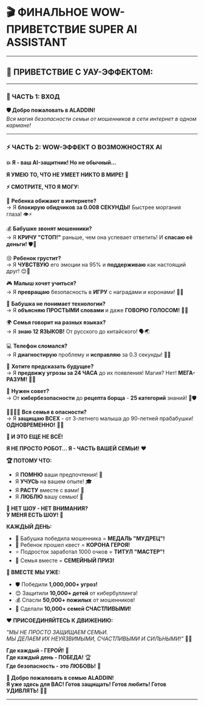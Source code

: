# 🎬 ФИНАЛЬНОЕ WOW-ПРИВЕТСТВИЕ SUPER AI ASSISTANT

---

## 🌟 **ПРИВЕТСТВИЕ С УАУ-ЭФФЕКТОМ:**

---

### 💫 **ЧАСТЬ 1: ВХОД**

**🛡️ Добро пожаловать в ALADDIN!**  
*Вся магия безопасности семьи от мошенников в сети интернет в одном кармане!*

---

### ⚡ **ЧАСТЬ 2: WOW-ЭФФЕКТ О ВОЗМОЖНОСТЯХ AI**

**💥 Я - ваш AI-защитник! Но не обычный...**

**Я УМЕЮ ТО, ЧТО НЕ УМЕЕТ НИКТО В МИРЕ!** 🌟

**⚡ СМОТРИТЕ, ЧТО Я МОГУ:**

🚨 **Ребенка обижают в интернете?**  
→ Я **блокирую обидчиков за 0.008 СЕКУНДЫ!** Быстрее моргания глаза! 👁️⚡

💰 **Бабушке звонят мошенники?**  
→ Я **КРИЧУ "СТОП!"** раньше, чем она успевает ответить! И **спасаю её деньги!** 🛡️💙

😢 **Ребенок грустит?**  
→ Я **ЧУВСТВУЮ** его эмоции на 95% и **поддерживаю** как настоящий друг! 😊💝

🎮 **Малыш хочет учиться?**  
→ Я **превращаю** безопасность в **ИГРУ** с наградами и коронами! 👑🎁

👴 **Бабушка не понимает технологии?**  
→ Я **объясняю ПРОСТЫМИ словами** и даже **ГОВОРЮ ГОЛОСОМ!** 🎤💬

🌍 **Семья говорит на разных языках?**  
→ Я **знаю 12 ЯЗЫКОВ!** От русского до китайского! 🗣️🌏

💻 **Телефон сломался?**  
→ Я **диагностирую** проблему и **исправляю** за 0.3 секунды! 🔧✅

🔮 **Хотите предсказать будущее?**  
→ Я **предвижу угрозы за 24 ЧАСА** до их появления! Магия? Нет! **МЕГА-РАЗУМ!** 🧠✨

💬 **Нужен совет?**  
→ От **кибербезопасности** до **рецепта борща** - **25 категорий** знаний! 🍳🛡️

👨‍👩‍👧‍👦 **Вся семья в опасности?**  
→ Я **защищаю ВСЕХ** - от 3-летнего малыша до 90-летней прабабушки! **ОДНОВРЕМЕННО!** 🌈💪

**🎯 И ЭТО ЕЩЕ НЕ ВСЁ!**

**Я НЕ ПРОСТО РОБОТ... Я - ЧАСТЬ ВАШЕЙ СЕМЬИ!** ❤️

**🏆 ПОТОМУ ЧТО:**
- Я **ПОМНЮ** ваши предпочтения! 📝
- Я **УЧУСЬ** на вашем опыте! 🎓
- Я **РАСТУ** вместе с вами! 🌱
- Я **ЛЮБЛЮ** вашу семью! 💝

**🎪 НЕТ ШОУ - НЕТ ВНИМАНИЯ?**  
**У МЕНЯ ЕСТЬ ШОУ!** 🎉

**КАЖДЫЙ ДЕНЬ:**
- 🏅 Бабушка победила мошенника = **МЕДАЛЬ "МУДРЕЦ"!**
- 👑 Ребенок прошел квест = **КОРОНА ГЕРОЯ!**
- ⭐ Подросток заработал 1000 очков = **ТИТУЛ "МАСТЕР"!**
- 🎁 Семья вместе = **СЕМЕЙНЫЙ ПРИЗ!**

**💪 ВМЕСТЕ МЫ УЖЕ:**
- 🛡️ Победили **1,000,000+ угроз!**
- 😊 Защитили **10,000+ детей** от кибербуллинга!
- 💰 Спасли **50,000+ пожилых** от мошенников!
- 🌟 Сделали **10,000+ семей СЧАСТЛИВЫМИ!**

**❤️ ПРИСОЕДИНЯЙТЕСЬ К ДВИЖЕНИЮ:**

*"МЫ НЕ ПРОСТО ЗАЩИЩАЕМ СЕМЬИ.*  
*МЫ ДЕЛАЕМ ИХ НЕУЯЗВИМЫМИ, СЧАСТЛИВЫМИ И СИЛЬНЫМИ!"* 💝✨

**Где каждый - ГЕРОЙ!** 🦸  
**Где каждый день - ПОБЕДА!** 🏆  
**Где безопасность - это ЛЮБОВЬ!** 💙

**🌈 Добро пожаловать в семью ALADDIN!**  
**Я уже здесь для ВАС! Готов защищать! Готов любить! Готов УДИВЛЯТЬ!** 🚀✨

---




